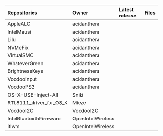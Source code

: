| Repositories | Owner | Latest release | Files                           |
|:-------------|:------|:---------------|:--------------------------------|
| AppleALC | acidanthera |   |   |
| IntelMausi | acidanthera |   |   |
| Lilu | acidanthera |   |   |
| NVMeFix | acidanthera |   |   |
| VirtualSMC | acidanthera |   |   |
| WhateverGreen | acidanthera |   |   |
| BrightnessKeys | acidanthera |   |   |
| VoodooInput | acidanthera |   |   |
| VoodooPS2 | acidanthera |   |   |
| OS-X-USB-Inject-All | Sniki |   |   |
| RTL8111_driver_for_OS_X | Mieze |   |   |
| VoodooI2C | VoodooI2C |   |   |
| IntelBluetoothFirmware | OpenIntelWireless |   |   |
| itlwm | OpenIntelWireless |   |   |
